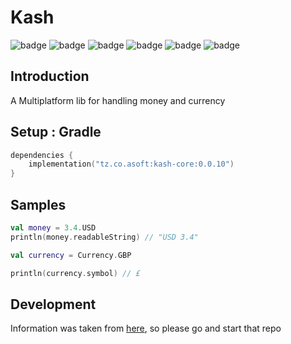 # Kash

![badge][badge-maven] ![badge][badge-mpp] ![badge][badge-android] ![badge][badge-js] ![badge][badge-jvm] ![badge][badge-ios]

## Introduction

A Multiplatform lib for handling money and currency

## Setup : Gradle

```kotlin
dependencies {
    implementation("tz.co.asoft:kash-core:0.0.10")
}
```

## Samples

```kotlin
val money = 3.4.USD
println(money.readableString) // "USD 3.4"

val currency = Currency.GBP

println(currency.symbol) // £
```

## Development

Information was taken from [here](https://github.com/mhs/world-currencies/blob/master/currencies.json), so please go and
start that repo

[badge-maven]: https://img.shields.io/maven-central/v/tz.co.asoft/live-core/0.0.30?style=flat

[badge-mpp]: https://img.shields.io/badge/kotlin-multiplatform-blue?style=flat

[badge-android]: http://img.shields.io/badge/platform-android-brightgreen.svg?style=flat

[badge-js]: http://img.shields.io/badge/platform-js-yellow.svg?style=flat

[badge-jvm]: http://img.shields.io/badge/platform-jvm-orange.svg?style=flat

[badge-ios]: http://img.shields.io/badge/platform-ios-silver.svg?style=flat
